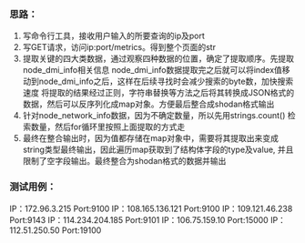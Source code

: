 ### 思路：
1. 写命令行工具，接收用户输入的所要查询的ip及port
2. 写GET请求，访问ip:port/metrics。得到整个页面的str
3. 提取关键的四大类数据，通过观察四种数据的位置，确定了提取顺序。先提取node_dmi_info相关信息
   node_dmi_info数据提取完之后就可以将index值移动到node_dmi_info之后，这样在后续寻找时会减少搜索的byte数，加快搜索速度
   将提取的结果经过正则，字符串替换等方法之后将其转换成JSON格式的数据，然后可以反序列化成map对象。方便最后整合成shodan格式输出
4. 针对node_network_info数据，因为不确定数量，所以先用strings.count() 检索数量，然后for循环里按照上面提取的方式走
5. 最终在整合输出时，因为值都存储在map对象中，需要将其提取出来变成string类型最终输出，因此遍历map获取到了结构体字段的type及value, 
   并且限制了空字段输出。最终整合为shodan格式的数据并输出

### 测试用例：
IP：172.96.3.215          Port:9100
IP：108.165.136.121       Port:9100
IP：109.121.46.238        Port:9143
IP：114.234.204.185       Port:9101
IP：106.75.159.10         Port:15000
IP：112.51.250.50         Port:19100